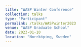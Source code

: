 ```yaml
---
title: "WASP Winter Conference"
collection: talks
type: "Participant"
permalink: /talks/WASPwinter2023
venue: "WASP Graduate School"
date: 2023-01-10
location: "Norrköping, Sweden"
---
```

